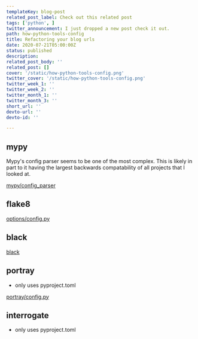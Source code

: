 ```yaml
---
templateKey: blog-post
related_post_label: Check out this related post
tags: ['python', ]
twitter_announcement: I just dropped a new post check it out.
path: how-python-tools-config
title: Refactoring your blog urls
date: 2020-07-21T05:00:00Z
status: published
description:
related_post_body: ''
related_post: []
cover: '/static/how-python-tools-config.png'
twitter_cover: '/static/how-python-tools-config.png'
twitter_week_1: ''
twitter_week_2: ''
twitter_month_1: ''
twitter_month_3: ''
short_url: ''
devto-url: ''
devto-id: ''

---
```


## mypy

Mypy's config parser seems to be one of the most complex.  This is likely in part to it having the largest backwards compatability of all projects that I looked at.

[mypy/config_parser](https://github.com/python/mypy/blob/master/mypy/config_parser.py)


## flake8



[options/config.py](https://github.com/PyCQA/flake8/blob/master/src/flake8/options/config.py)

## black

[black](https://github.com/psf/black/blob/master/src/black/__init__.py#L277-L331)

## portray

* only uses pyproject.toml

[portray/config.py](https://github.com/timothycrosley/portray/blob/master/portray/config.py)

## interrogate

* only uses pyproject.toml

